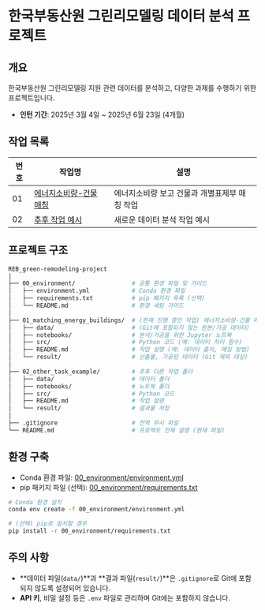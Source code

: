 # 한국부동산원 그린리모델링 데이터 분석 프로젝트

## 개요
한국부동산원 그린리모델링 지원 관련 데이터를 분석하고, 다양한 과제를 수행하기 위한 프로젝트입니다.

- **인턴 기간**: 2025년 3월 4일 ~ 2025년 6월 23일 (4개월)

## 작업 목록
| 번호 | 작업명                                           | 설명                                              |
|------|------------------------------------------------|-------------------------------------------------|
| 01   | [에너지소비량-건물 매칭](./01_matching_energy_buildings) | 에너지소비량 보고 건물과 개별표제부 매칭 작업                  |
| 02   | [추후 작업 예시](./02_other_task_example)         | 새로운 데이터 분석 작업 예시                                  |

## 프로젝트 구조
```bash
REB_green-remodeling-project
│
├── 00_environment/                # 공통 환경 파일 및 가이드
│   ├── environment.yml            # Conda 환경 파일
│   ├── requirements.txt           # pip 패키지 목록 (선택)
│   └── README.md                  # 환경 세팅 가이드
│
├── 01_matching_energy_buildings/  # (현재 진행 중인 작업) 에너지소비량-건물 매칭
│   ├── data/                      # (Git에 포함되지 않는 원본/가공 데이터)
│   ├── notebooks/                 # 분석/가공을 위한 Jupyter 노트북
│   ├── src/                       # Python 코드 (예: 데이터 처리 함수)
│   ├── README.md                  # 작업 설명 (예: 데이터 출처, 매칭 방법)
│   └── result/                    # 산출물, 가공된 데이터 (Git 제외 대상)
│
├── 02_other_task_example/         # 추후 다른 작업 폴더
│   ├── data/                      # 데이터 폴더
│   ├── notebooks/                 # 노트북 폴더
│   ├── src/                       # Python 코드
│   ├── README.md                  # 작업 설명
│   └── result/                    # 결과물 저장
│
├── .gitignore                     # 전역 무시 파일
└── README.md                      # 프로젝트 전체 설명 (현재 파일)
```

## 환경 구축
- Conda 환경 파일: [00_environment/environment.yml](./00_environment/environment.yml)
- pip 패키지 파일 (선택): [00_environment/requirements.txt](./00_environment/requirements.txt)

```bash
# Conda 환경 설치
conda env create -f 00_environment/environment.yml

# (선택) pip로 설치할 경우
pip install -r 00_environment/requirements.txt
```

## 주의 사항
- **데이터 파일(`data/`)**과 **결과 파일(`result/`)**은 `.gitignore`로 Git에 포함되지 않도록 설정되어 있습니다.
- **API 키**, 비밀 설정 등은 `.env` 파일로 관리하며 Git에는 포함하지 않습니다.
```
